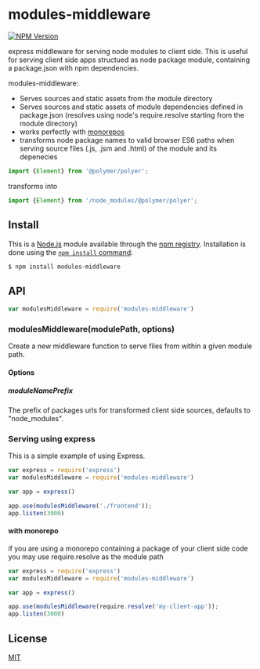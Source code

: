 # modules-middleware
[![NPM Version][npm-image]][npm-url]

express middleware for serving node modules to client side.
This is useful for serving client side apps structued as node package module, containing a package.json with npm dependencies.

modules-middleware:
* Serves sources and static assets from the module directory
* Serves sources and static assets of module dependencies defined in package.json (resolves using node's require.resolve starting from the module directory)
* works perfectly with [monorepos](https://github.com/babel/babel/blob/master/doc/design/monorepo.md)
* transforms node package names to valid browser ES6 paths when serving source files (.js, .jsm and .html) of the module and its depenecies
```js 
import {Element} from '@polymer/polyer';
``` 
transforms into 
```js
import {Element} from '/node_modules/@polymer/polyer';
```



## Install

This is a [Node.js](https://nodejs.org/en/) module available through the
[npm registry](https://www.npmjs.com/). Installation is done using the
[`npm install` command](https://docs.npmjs.com/getting-started/installing-npm-packages-locally):

```sh
$ npm install modules-middleware
```

## API

<!-- eslint-disable no-unused-vars -->

```js
var modulesMiddleware = require('modules-middleware')
```

### modulesMiddleware(modulePath, options)

Create a new middleware function to serve files from within a given module path. 

#### Options
##### moduleNamePrefix

The prefix of packages urls for transformed client side sources, defaults to "node_modules".


### Serving using express

This is a simple example of using Express.

```js
var express = require('express')
var modulesMiddleware = require('modules-middleware')

var app = express()

app.use(modulesMiddleware('./frontend'));
app.listen(3000)
```

#### with monorepo
if you are using a monorepo containing a package of your client side code you may use require.resolve as the module path

```js
var express = require('express')
var modulesMiddleware = require('modules-middleware')

var app = express()

app.use(modulesMiddleware(require.resolve('my-client-app'));
app.listen(3000)
```

## License

[MIT](LICENSE)

[npm-image]: https://img.shields.io/npm/v/modules-middleware.svg
[npm-url]: https://npmjs.org/package/modules-middleware
